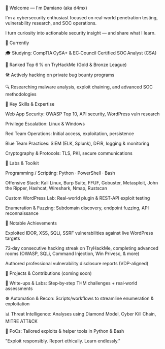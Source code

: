 👋 Welcome — I'm Damiano (aka d4mx)

I'm a cybersecurity enthusiast focused on real‑world penetration testing, vulnerability research, and SOC operations.

I turn curiosity into actionable security insight — and share what I learn.

🚀 Currently

🎓 Studying: CompTIA CySA+ & EC‑Council Certified SOC Analyst (CSA)

🥇 Ranked Top 6 % on TryHackMe (Gold & Bronze League)

🛠️ Actively hacking on private bug bounty programs

🔍 Researching malware analysis, exploit chaining, and advanced SOC methodologies

🔐 Key Skills & Expertise

Web App Security: OWASP Top 10, API security, WordPress vuln research

Privilege Escalation: Linux & Windows

Red Team Operations: Initial access, exploitation, persistence

Blue Team Practices: SIEM (ELK, Splunk), DFIR, logging & monitoring

Cryptography & Protocols: TLS, PKI, secure communications

🧪 Labs & Toolkit

Programming / Scripting: Python · PowerShell · Bash

Offensive Stack: Kali Linux, Burp Suite, FFUF, Gobuster, Metasploit, John the Ripper, Hashcat, Wireshark, Nmap, Rustscan

Custom WordPress Lab: Real-world plugin & REST‑API exploit testing

Enumeration & Fuzzing: Subdomain discovery, endpoint fuzzing, API reconnaissance

🏅 Notable Achievements

Exploited IDOR, XSS, SQLi, SSRF vulnerabilities against live WordPress targets

72‑day consecutive hacking streak on TryHackMe, completing advanced rooms (OWASP, SQLi, Command Injection, Win Privesc, & more)

Authored professional vulnerability disclosure reports (VDP-aligned)

📂 Projects & Contributions (coming soon)

📜 Write-ups & Labs: Step‑by‑step THM challenges + real‑world assessments

⚙️ Automation & Recon: Scripts/workflows to streamline enumeration & exploitation

📊 Threat Intelligence: Analyses using Diamond Model, Cyber Kill Chain, MITRE ATT&CK

🚀 PoCs: Tailored exploits & helper tools in Python & Bash




"Exploit responsibly. Report ethically. Learn endlessly."
